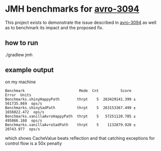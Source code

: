 # JMH benchmarks for [avro-3094](https://issues.apache.org/jira/browse/AVRO-3094)

This project exists to demonstrate the issue described in [avro-3094](https://issues.apache.org/jira/browse/AVRO-3094) as well as to benchmark its impact and the proposed fix.

## how to run
./gradlew jmh

## example output
on my machine

```
Benchmark                         Mode  Cnt          Score         Error  Units
Benchmarks.shinyHappyPath        thrpt    5  263429141.399 ±  561735.869  ops/s
Benchmarks.shinySadPath          thrpt    5  263153367.499 ± 1656022.472  ops/s
Benchmarks.vanillaAvroHappyPath  thrpt    5   57251120.785 ±  495866.168  ops/s
Benchmarks.vanillaAvroSadPath    thrpt    5    1132879.920 ±   20743.977  ops/s
```

which shows CacheValue beats reflection and that catching exceptions for control flow is a 50x penalty
